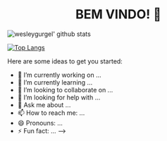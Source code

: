 <h1 align="center">BEM VINDO! 👋</h1>

![wesleygurgel' github stats](https://github-readme-stats.vercel.app/api?username=wesleygurgel&count_private=true&show_icons=true&theme=tokyonight&locale=pt-br&include_all_commits=true)

[![Top Langs](https://github-readme-stats.vercel.app/api/top-langs/?username=wesleygurgel&exclude_repo=ITP,infopolitizado&theme=tokyonight&locale=pt-br)](https://github.com/wesleygurgel/github-readme-stats)


Here are some ideas to get you started:

- 🔭 I’m currently working on ...
- 🌱 I’m currently learning ...
- 👯 I’m looking to collaborate on ...
- 🤔 I’m looking for help with ...
- 💬 Ask me about ...
- 📫 How to reach me: ...
- 😄 Pronouns: ...
- ⚡ Fun fact: ...
-->
